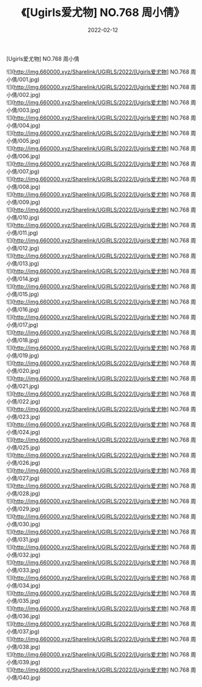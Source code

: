 ﻿---
layout: post
title:  《[Ugirls爱尤物] NO.768 周小倩》
date:   2022-02-12
img: http://img.660000.xyz/Sharelink/UGIRLS/2022/[Ugirls爱尤物] NO.768 周小倩/000.jpg
categories: [美女, 清纯, 唯美]
---

[Ugirls爱尤物] NO.768 周小倩

 ![](http://img.660000.xyz/Sharelink/UGIRLS/2022/[Ugirls爱尤物] NO.768 周小倩/001.jpg) <br>![](http://img.660000.xyz/Sharelink/UGIRLS/2022/[Ugirls爱尤物] NO.768 周小倩/002.jpg) <br>![](http://img.660000.xyz/Sharelink/UGIRLS/2022/[Ugirls爱尤物] NO.768 周小倩/003.jpg) <br>![](http://img.660000.xyz/Sharelink/UGIRLS/2022/[Ugirls爱尤物] NO.768 周小倩/004.jpg) <br>![](http://img.660000.xyz/Sharelink/UGIRLS/2022/[Ugirls爱尤物] NO.768 周小倩/005.jpg) <br>![](http://img.660000.xyz/Sharelink/UGIRLS/2022/[Ugirls爱尤物] NO.768 周小倩/006.jpg) <br>![](http://img.660000.xyz/Sharelink/UGIRLS/2022/[Ugirls爱尤物] NO.768 周小倩/007.jpg) <br>![](http://img.660000.xyz/Sharelink/UGIRLS/2022/[Ugirls爱尤物] NO.768 周小倩/008.jpg) <br>![](http://img.660000.xyz/Sharelink/UGIRLS/2022/[Ugirls爱尤物] NO.768 周小倩/009.jpg) <br>![](http://img.660000.xyz/Sharelink/UGIRLS/2022/[Ugirls爱尤物] NO.768 周小倩/010.jpg) <br>![](http://img.660000.xyz/Sharelink/UGIRLS/2022/[Ugirls爱尤物] NO.768 周小倩/011.jpg) <br>![](http://img.660000.xyz/Sharelink/UGIRLS/2022/[Ugirls爱尤物] NO.768 周小倩/012.jpg) <br>![](http://img.660000.xyz/Sharelink/UGIRLS/2022/[Ugirls爱尤物] NO.768 周小倩/013.jpg) <br>![](http://img.660000.xyz/Sharelink/UGIRLS/2022/[Ugirls爱尤物] NO.768 周小倩/014.jpg) <br>![](http://img.660000.xyz/Sharelink/UGIRLS/2022/[Ugirls爱尤物] NO.768 周小倩/015.jpg) <br>![](http://img.660000.xyz/Sharelink/UGIRLS/2022/[Ugirls爱尤物] NO.768 周小倩/016.jpg) <br>![](http://img.660000.xyz/Sharelink/UGIRLS/2022/[Ugirls爱尤物] NO.768 周小倩/017.jpg) <br>![](http://img.660000.xyz/Sharelink/UGIRLS/2022/[Ugirls爱尤物] NO.768 周小倩/018.jpg) <br>![](http://img.660000.xyz/Sharelink/UGIRLS/2022/[Ugirls爱尤物] NO.768 周小倩/019.jpg) <br>![](http://img.660000.xyz/Sharelink/UGIRLS/2022/[Ugirls爱尤物] NO.768 周小倩/020.jpg) <br>![](http://img.660000.xyz/Sharelink/UGIRLS/2022/[Ugirls爱尤物] NO.768 周小倩/021.jpg) <br>![](http://img.660000.xyz/Sharelink/UGIRLS/2022/[Ugirls爱尤物] NO.768 周小倩/022.jpg) <br>![](http://img.660000.xyz/Sharelink/UGIRLS/2022/[Ugirls爱尤物] NO.768 周小倩/023.jpg) <br>![](http://img.660000.xyz/Sharelink/UGIRLS/2022/[Ugirls爱尤物] NO.768 周小倩/024.jpg) <br>![](http://img.660000.xyz/Sharelink/UGIRLS/2022/[Ugirls爱尤物] NO.768 周小倩/025.jpg) <br>![](http://img.660000.xyz/Sharelink/UGIRLS/2022/[Ugirls爱尤物] NO.768 周小倩/026.jpg) <br>![](http://img.660000.xyz/Sharelink/UGIRLS/2022/[Ugirls爱尤物] NO.768 周小倩/027.jpg) <br>![](http://img.660000.xyz/Sharelink/UGIRLS/2022/[Ugirls爱尤物] NO.768 周小倩/028.jpg) <br>![](http://img.660000.xyz/Sharelink/UGIRLS/2022/[Ugirls爱尤物] NO.768 周小倩/029.jpg) <br>![](http://img.660000.xyz/Sharelink/UGIRLS/2022/[Ugirls爱尤物] NO.768 周小倩/030.jpg) <br>![](http://img.660000.xyz/Sharelink/UGIRLS/2022/[Ugirls爱尤物] NO.768 周小倩/031.jpg) <br>![](http://img.660000.xyz/Sharelink/UGIRLS/2022/[Ugirls爱尤物] NO.768 周小倩/032.jpg) <br>![](http://img.660000.xyz/Sharelink/UGIRLS/2022/[Ugirls爱尤物] NO.768 周小倩/033.jpg) <br>![](http://img.660000.xyz/Sharelink/UGIRLS/2022/[Ugirls爱尤物] NO.768 周小倩/034.jpg) <br>![](http://img.660000.xyz/Sharelink/UGIRLS/2022/[Ugirls爱尤物] NO.768 周小倩/035.jpg) <br>![](http://img.660000.xyz/Sharelink/UGIRLS/2022/[Ugirls爱尤物] NO.768 周小倩/036.jpg) <br>![](http://img.660000.xyz/Sharelink/UGIRLS/2022/[Ugirls爱尤物] NO.768 周小倩/037.jpg) <br>![](http://img.660000.xyz/Sharelink/UGIRLS/2022/[Ugirls爱尤物] NO.768 周小倩/038.jpg) <br>![](http://img.660000.xyz/Sharelink/UGIRLS/2022/[Ugirls爱尤物] NO.768 周小倩/039.jpg) <br>![](http://img.660000.xyz/Sharelink/UGIRLS/2022/[Ugirls爱尤物] NO.768 周小倩/040.jpg) <br>